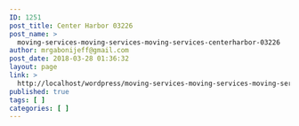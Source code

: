 ```yaml
---
ID: 1251
post_title: Center Harbor 03226
post_name: >
  moving-services-moving-services-moving-services-centerharbor-03226
author: mrgabonijeff@gmail.com
post_date: 2018-03-28 01:36:32
layout: page
link: >
  http://localhost/wordpress/moving-services-moving-services-moving-services-centerharbor-03226/
published: true
tags: [ ]
categories: [ ]
---
```

